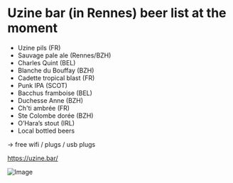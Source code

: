 # Uzine bar (in Rennes) beer list at the moment

* Uzine pils (FR)
* Sauvage pale ale (Rennes/BZH)
* Charles Quint (BEL)
* Blanche du Bouffay (BZH)
* Cadette tropical blast (FR)
* Punk IPA (SCOT)
* Bacchus framboise (BEL)
* Duchesse Anne (BZH)
* Ch'ti ambrée (FR)
* Ste Colombe dorée (BZH)
* O’Hara’s stout (IRL)
* Local bottled beers

-> free wifi / plugs / usb plugs

https://uzine.bar/

![Image](http://uzine.bar/wp-content/uploads/2021/10/logo-uzine_300.jpg)
